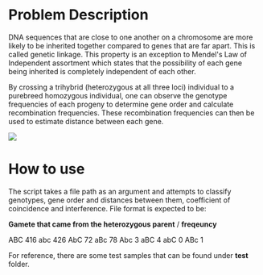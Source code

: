 # Problem Description
DNA sequences that are close to one another on a chromosome are more likely to be inherited together compared to genes that are far apart. This is called genetic linkage. This property is an exception to Mendel's Law of Independent assortment which states that the possibility of each gene being inherited is completely independent of each other.

By crossing a trihybrid (heterozygous at all three loci) individual to a purebreed homozygous individual, one can observe the genotype frequencies of each progeny to determine gene order and calculate recombination frequencies. These recombination frequencies can then be used to estimate distance between each gene.

![](https://bio.libretexts.org/@api/deki/files/5339/Fig7.12.png?revision=1&size=bestfit&width=459&height=380)

# How to use
The script takes a file path as an argument and attempts to classify genotypes, gene order and distances between them, coefficient of coincidence and interference. File format is expected to be:

**Gamete that came from the heterozygous parent** / **freqeuncy**

ABC 416
abc 426
AbC 72
aBc 78
Abc 3
aBC 4
abC 0
ABc 1

For reference, there are some test samples that can be found under **test** folder.
